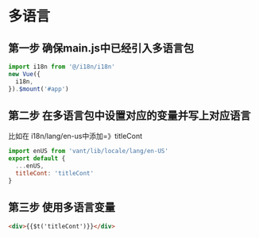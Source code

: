 # 多语言

## 第一步 确保main.js中已经引入多语言包

```js
import i18n from '@/i18n/i18n'
new Vue({
  i18n,
}).$mount('#app')
```

## 第二步 在多语言包中设置对应的变量并写上对应语言

比如在 i18n/lang/en-us中添加=》titleCont

```js
import enUS from 'vant/lib/locale/lang/en-US'
export default {
  ...enUS,
  titleCont: 'titleCont'
}
```

## 第三步 使用多语言变量

```html
<div>{{$t('titleCont')}}</div>
```
